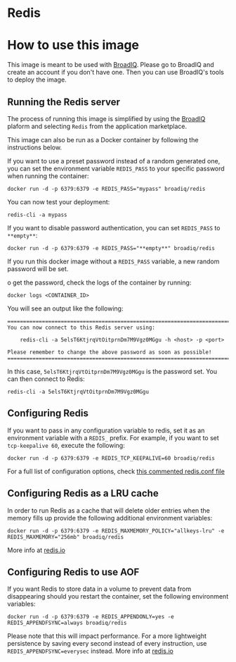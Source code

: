 # Redis


# How to use this image

This image is meant to be used with [BroadIQ](https://www.broadiq.com).  Please go to BroadIQ and create an account if you don't have one.  Then you can use BroadIQ's tools to deploy the image.


Running the Redis server
------------------------

The process of running this image is simplified by using the [BroadIQ](https://www.broadiq.com) plaform and selecting `Redis` from the application marketplace.  

This image can also be run as a Docker container by following the instructions below.

If you want to use a preset password instead of a random generated one, you can
set the environment variable `REDIS_PASS` to your specific password when running the container:

	docker run -d -p 6379:6379 -e REDIS_PASS="mypass" broadiq/redis

You can now test your deployment:

	redis-cli -a mypass

If you want to disable password authentication, you can set `REDIS_PASS` to `**empty**`:

    docker run -d -p 6379:6379 -e REDIS_PASS="**empty**" broadiq/redis


If you run this docker image without a `REDIS_PASS` variable, a new random password will be set.

o get the password, check the logs of the container by running:

	docker logs <CONTAINER_ID>

You will see an output like the following:

	========================================================================
	You can now connect to this Redis server using:

	    redis-cli -a 5elsT6KtjrqVtOitprnDm7M9Vgz0MGgu -h <host> -p <port>

	Please remember to change the above password as soon as possible!
	========================================================================

In this case, `5elsT6KtjrqVtOitprnDm7M9Vgz0MGgu` is the password set.
You can then connect to Redis:

	redis-cli -a 5elsT6KtjrqVtOitprnDm7M9Vgz0MGgu



Configuring Redis
-----------------

If you want to pass in any configuration variable to redis, set it as an environment variable with a `REDIS_` prefix. For example, if you want to set `tcp-keepalive 60`, execute the following:

	docker run -d -p 6379:6379 -e REDIS_TCP_KEEPALIVE=60 broadiq/redis

For a full list of configuration options, check [this commented redis.conf file](https://raw.githubusercontent.com/antirez/redis/2.8/redis.conf)


Configuring Redis as a LRU cache
--------------------------------

In order to run Redis as a cache that will delete older entries when the memory fills up
provide the following additional environment variables:

	docker run -d -p 6379:6379 -e REDIS_MAXMEMORY_POLICY="allkeys-lru" -e REDIS_MAXMEMORY="256mb" broadiq/redis

More info at [redis.io](http://redis.io/topics/lru-cache)


Configuring Redis to use AOF
----------------------------

If you want Redis to store data in a volume to prevent data from disappearing should you restart the container, set the following environment variables:

	docker run -d -p 6379:6379 -e REDIS_APPENDONLY=yes -e REDIS_APPENDFSYNC=always broadiq/redis

Please note that this will impact performance. For a more lightweight persistence by saving every second instead of every instruction, use `REDIS_APPENDFSYNC=everysec` instead. More info at [redis.io](http://redis.io/topics/persistence)
